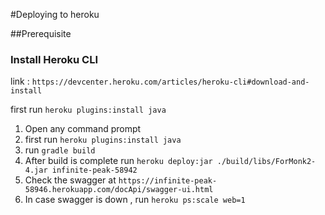 #Deploying to heroku

##Prerequisite
### Install Heroku CLI
link : ```https://devcenter.heroku.com/articles/heroku-cli#download-and-install```

first run ```heroku plugins:install java```

1. Open any command prompt
2. first run ```heroku plugins:install java```
3. run ```gradle build```
4. After build is complete run ```heroku deploy:jar ./build/libs/ForMonk2-4.jar infinite-peak-58942```
5. Check the swagger at ```https://infinite-peak-58946.herokuapp.com/docApi/swagger-ui.html```
6. In case swagger is down , run ```heroku ps:scale web=1```